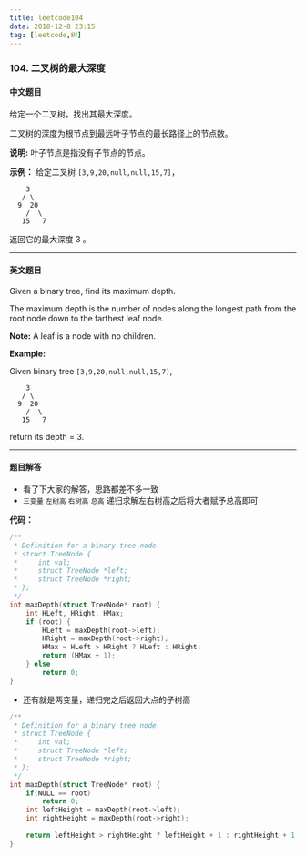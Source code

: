 ```yaml
---
title: leetcode104
data: 2018-12-8 23:15
tag: [leetcode,树]
---
```


### 104. 二叉树的最大深度

#### 中文题目

给定一个二叉树，找出其最大深度。

二叉树的深度为根节点到最远叶子节点的最长路径上的节点数。

**说明:** 叶子节点是指没有子节点的节点。

**示例：**
给定二叉树 `[3,9,20,null,null,15,7]`，

```
    3
   / \
  9  20
    /  \
   15   7
```

返回它的最大深度 3 。

---

#### 英文题目

Given a binary tree, find its maximum depth.

The maximum depth is the number of nodes along the longest path from the root node down to the farthest leaf node.

**Note:** A leaf is a node with no children.

**Example:**

Given binary tree `[3,9,20,null,null,15,7]`,

```
    3
   / \
  9  20
    /  \
   15   7
```

return its depth = 3.

---

#### 题目解答

- 看了下大家的解答，思路都差不多一致
- `三变量` `左树高` `右树高` `总高` 递归求解左右树高之后将大者赋予总高即可

**代码：**

```c
/**
 * Definition for a binary tree node.
 * struct TreeNode {
 *     int val;
 *     struct TreeNode *left;
 *     struct TreeNode *right;
 * };
 */
int maxDepth(struct TreeNode* root) {
    int HLeft, HRight, HMax;
    if (root) {
        HLeft = maxDepth(root->left);
        HRight = maxDepth(root->right);
        HMax = HLeft > HRight ? HLeft : HRight;
        return (HMax + 1);
    } else 
        return 0;
}
```

- 还有就是两变量，递归完之后返回大点的子树高

```c
/**
 * Definition for a binary tree node.
 * struct TreeNode {
 *     int val;
 *     struct TreeNode *left;
 *     struct TreeNode *right;
 * };
 */
int maxDepth(struct TreeNode* root) {
    if(NULL == root)
        return 0;
    int leftHeight = maxDepth(root->left);
    int rightHeight = maxDepth(root->right);
    
    return leftHeight > rightHeight ? leftHeight + 1 : rightHeight + 1;
}
```

